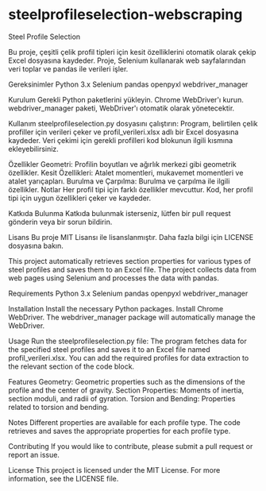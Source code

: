 # steelprofileselection-webscraping
Steel Profile Selection

Bu proje, çeşitli çelik profil tipleri için kesit özelliklerini otomatik olarak çekip Excel dosyasına kaydeder. Proje, Selenium kullanarak web sayfalarından veri toplar ve pandas ile verileri işler.

Gereksinimler
Python 3.x
Selenium
pandas
openpyxl
webdriver_manager

Kurulum
Gerekli Python paketlerini yükleyin.
Chrome WebDriver'ı kurun. webdriver_manager paketi, WebDriver'ı otomatik olarak yönetecektir.

Kullanım
steelprofileselection.py dosyasını çalıştırın:
Program, belirtilen çelik profiller için verileri çeker ve profil_verileri.xlsx adlı bir Excel dosyasına kaydeder.
Veri çekimi için gerekli profilleri kod blokunun ilgili kısmına ekleyebilirsiniz.

Özellikler
Geometri: Profilin boyutları ve ağırlık merkezi gibi geometrik özellikler.
Kesit Özellikleri: Atalet momentleri, mukavemet momentleri ve atalet yarıçapları.
Burulma ve Çarpılma: Burulma ve çarpılma ile ilgili özellikler.
Notlar
Her profil tipi için farklı özellikler mevcuttur. Kod, her profil tipi için uygun özellikleri çeker ve kaydeder.

Katkıda Bulunma
Katkıda bulunmak isterseniz, lütfen bir pull request gönderin veya bir sorun bildirin.

Lisans
Bu proje MIT Lisansı ile lisanslanmıştır. Daha fazla bilgi için LICENSE dosyasına bakın.


This project automatically retrieves section properties for various types of steel profiles and saves them to an Excel file. The project collects data from web pages using Selenium and processes the data with pandas.

Requirements
Python 3.x
Selenium
pandas
openpyxl
webdriver_manager

Installation
Install the necessary Python packages.
Install Chrome WebDriver. The webdriver_manager package will automatically manage the WebDriver.

Usage
Run the steelprofileselection.py file:
The program fetches data for the specified steel profiles and saves it to an Excel file named profil_verileri.xlsx.
You can add the required profiles for data extraction to the relevant section of the code block.

Features
Geometry: Geometric properties such as the dimensions of the profile and the center of gravity.
Section Properties: Moments of inertia, section moduli, and radii of gyration.
Torsion and Bending: Properties related to torsion and bending.

Notes
Different properties are available for each profile type. The code retrieves and saves the appropriate properties for each profile type.

Contributing
If you would like to contribute, please submit a pull request or report an issue.

License
This project is licensed under the MIT License. For more information, see the LICENSE file.
